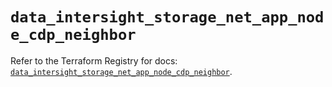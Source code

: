 # `data_intersight_storage_net_app_node_cdp_neighbor`

Refer to the Terraform Registry for docs: [`data_intersight_storage_net_app_node_cdp_neighbor`](https://registry.terraform.io/providers/ciscodevnet/intersight/1.0.71/docs/data-sources/storage_net_app_node_cdp_neighbor).
